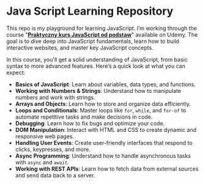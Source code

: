 # Java Script Learning Repository

This repo is my playground for learning JavaScript. I’m working through the course 
"**[Praktyczny kurs JavaScript od podstaw](https://www.udemy.com/course/praktyczny-kurs-javascript/)**" 
available on Udemy. The goal is to dive deep into JavaScript fundamentals, learn how to build interactive websites, 
and master key JavaScript concepts.

In this course, you'll get a solid understanding of JavaScript, 
from basic syntax to more advanced features. 
Here’s a quick look at what you can expect:

- **Basics of JavaScript**: Learn about variables, data types, and functions.
- **Working with Numbers & Strings**: Understand how to manipulate numbers and work with strings.
- **Arrays and Objects**: Learn how to store and organize data efficiently.
- **Loops and Conditionals**: Master loops like `for`, `while`, and `for-of` to automate repetitive tasks and make decisions in code.
- **Debugging**: Learn how to fix bugs and optimize your code.
- **DOM Manipulation**: Interact with HTML and CSS to create dynamic and responsive web pages.
- **Handling User Events**: Create user-friendly interfaces that respond to clicks, keypresses, and more.
- **Async Programming**: Understand how to handle asynchronous tasks with `async` and `await`.
- **Working with REST APIs**: Learn how to fetch data from external sources and send data back to a server.
